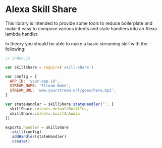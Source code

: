 # Alexa Skill Share

This library is intended to provide some tools to reduce boilerplate and make it easy to compose various intents and state handlers into an Alexa lambda handler.

In theory you should be able to make a basic streaming skill with the following:

```js
// index.js

var skillShare = require('skill-share')

var config = {
  APP_ID: 'your-app-id',
  STREAM_NAME: 'Stream Name',
  STREAM_URL: 'www.yourstream.url/goes/here.mp3',
}

var stateHandler = skillShare.stateHandler('', [
  skillShare.intents.defaultBuiltIns,
  skillShare.intents.builtInAudio
])

exports.handler = skillShare
  .skill(config)
  .addHandler(stateHandler)
  .create()
```
